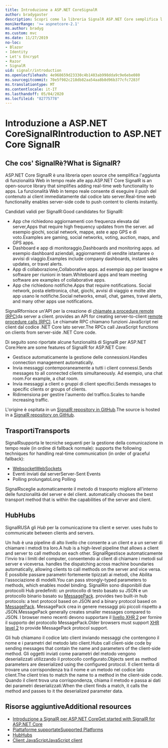 ```yaml
---
title: Introduzione a ASP.NET CoreSignalR
author: bradygaster
description: Scopri come la libreria SignalR ASP.NET Core semplifica l'aggiunta di funzionalità in tempo reale alle app.
monikerRange: '>= aspnetcore-2.1'
ms.author: bradyg
ms.custom: mvc
ms.date: 11/27/2019
no-loc:
- Blazor
- Identity
- Let's Encrypt
- Razor
- SignalR
uid: signalr/introduction
ms.openlocfilehash: 4e968659d23330c4b1403ab998dda9c9e6ebe080
ms.sourcegitcommit: 70e5f982c218db82aa54aa8b8d96b377cfc7283f
ms.translationtype: MT
ms.contentlocale: it-IT
ms.lasthandoff: 05/04/2020
ms.locfileid: "82775778"
---
```

# <a name="introduction-to-aspnet-core-signalr"></a><span data-ttu-id="a0f5f-103">Introduzione a ASP.NET CoreSignalR</span><span class="sxs-lookup"><span data-stu-id="a0f5f-103">Introduction to ASP.NET Core SignalR</span></span>

## <a name="what-is-signalr"></a><span data-ttu-id="a0f5f-104">Che cos' SignalRè?</span><span class="sxs-lookup"><span data-stu-id="a0f5f-104">What is SignalR?</span></span>

<span data-ttu-id="a0f5f-105">ASP.NET Core SignalR è una libreria open source che semplifica l'aggiunta di funzionalità Web in tempo reale alle app.</span><span class="sxs-lookup"><span data-stu-id="a0f5f-105">ASP.NET Core SignalR is an open-source library that simplifies adding real-time web functionality to apps.</span></span> <span data-ttu-id="a0f5f-106">La funzionalità Web in tempo reale consente di eseguire il push del contenuto ai client immediatamente dal codice lato server.</span><span class="sxs-lookup"><span data-stu-id="a0f5f-106">Real-time web functionality enables server-side code to push content to clients instantly.</span></span>

<span data-ttu-id="a0f5f-107">Candidati validi per SignalR:</span><span class="sxs-lookup"><span data-stu-id="a0f5f-107">Good candidates for SignalR:</span></span>

* <span data-ttu-id="a0f5f-108">App che richiedono aggiornamenti con frequenza elevata dal server,</span><span class="sxs-lookup"><span data-stu-id="a0f5f-108">Apps that require high frequency updates from the server.</span></span> <span data-ttu-id="a0f5f-109">ad esempio giochi, social network, mappe, aste e app GPS e di voto.</span><span class="sxs-lookup"><span data-stu-id="a0f5f-109">Examples are gaming, social networks, voting, auction, maps, and GPS apps.</span></span>
* <span data-ttu-id="a0f5f-110">Dashboard e app di monitoraggio,</span><span class="sxs-lookup"><span data-stu-id="a0f5f-110">Dashboards and monitoring apps.</span></span> <span data-ttu-id="a0f5f-111">ad esempio dashboard aziendali, aggiornamenti di vendite istantanee o avvisi di viaggio.</span><span class="sxs-lookup"><span data-stu-id="a0f5f-111">Examples include company dashboards, instant sales updates, or travel alerts.</span></span>
* <span data-ttu-id="a0f5f-112">App di collaborazione,</span><span class="sxs-lookup"><span data-stu-id="a0f5f-112">Collaborative apps.</span></span> <span data-ttu-id="a0f5f-113">ad esempio app per lavagne e software per riunioni in team.</span><span class="sxs-lookup"><span data-stu-id="a0f5f-113">Whiteboard apps and team meeting software are examples of collaborative apps.</span></span>
* <span data-ttu-id="a0f5f-114">App che richiedono notifiche.</span><span class="sxs-lookup"><span data-stu-id="a0f5f-114">Apps that require notifications.</span></span> <span data-ttu-id="a0f5f-115">Social network, posta elettronica, chat, giochi, avvisi di viaggio e molte altre app usano le notifiche.</span><span class="sxs-lookup"><span data-stu-id="a0f5f-115">Social networks, email, chat, games, travel alerts, and many other apps use notifications.</span></span>

SignalR<span data-ttu-id="a0f5f-116">fornisce un'API per la creazione di [chiamate a procedure remote (RPC)](https://wikipedia.org/wiki/Remote_procedure_call)da server a client.</span><span class="sxs-lookup"><span data-stu-id="a0f5f-116"> provides an API for creating server-to-client [remote procedure calls (RPC)](https://wikipedia.org/wiki/Remote_procedure_call).</span></span> <span data-ttu-id="a0f5f-117">Le chiamate RPC chiamano funzioni JavaScript nei client dal codice .NET Core lato server.</span><span class="sxs-lookup"><span data-stu-id="a0f5f-117">The RPCs call JavaScript functions on clients from server-side .NET Core code.</span></span>

<span data-ttu-id="a0f5f-118">Di seguito sono riportate alcune funzionalità di SignalR per ASP.NET Core:</span><span class="sxs-lookup"><span data-stu-id="a0f5f-118">Here are some features of SignalR for ASP.NET Core:</span></span>

* <span data-ttu-id="a0f5f-119">Gestisce automaticamente la gestione delle connessioni.</span><span class="sxs-lookup"><span data-stu-id="a0f5f-119">Handles connection management automatically.</span></span>
* <span data-ttu-id="a0f5f-120">Invia messaggi contemporaneamente a tutti i client connessi.</span><span class="sxs-lookup"><span data-stu-id="a0f5f-120">Sends messages to all connected clients simultaneously.</span></span> <span data-ttu-id="a0f5f-121">Ad esempio, una chat room.</span><span class="sxs-lookup"><span data-stu-id="a0f5f-121">For example, a chat room.</span></span>
* <span data-ttu-id="a0f5f-122">Invia messaggi a client o gruppi di client specifici.</span><span class="sxs-lookup"><span data-stu-id="a0f5f-122">Sends messages to specific clients or groups of clients.</span></span>
* <span data-ttu-id="a0f5f-123">Ridimensiona per gestire l'aumento del traffico.</span><span class="sxs-lookup"><span data-stu-id="a0f5f-123">Scales to handle increasing traffic.</span></span>

<span data-ttu-id="a0f5f-124">L'origine è ospitata in un [ SignalR repository in GitHub](https://github.com/dotnet/AspNetCore/tree/master/src/SignalR).</span><span class="sxs-lookup"><span data-stu-id="a0f5f-124">The source is hosted in a [SignalR repository on GitHub](https://github.com/dotnet/AspNetCore/tree/master/src/SignalR).</span></span>

## <a name="transports"></a><span data-ttu-id="a0f5f-125">Trasporti</span><span class="sxs-lookup"><span data-stu-id="a0f5f-125">Transports</span></span>

SignalR<span data-ttu-id="a0f5f-126">supporta le tecniche seguenti per la gestione della comunicazione in tempo reale (in ordine di fallback normale):</span><span class="sxs-lookup"><span data-stu-id="a0f5f-126"> supports the following techniques for handling real-time communication (in order of graceful fallback):</span></span>

* [<span data-ttu-id="a0f5f-127">Websocket</span><span class="sxs-lookup"><span data-stu-id="a0f5f-127">WebSockets</span></span>](https://tools.ietf.org/html/rfc7118)
* <span data-ttu-id="a0f5f-128">Eventi inviati dal server</span><span class="sxs-lookup"><span data-stu-id="a0f5f-128">Server-Sent Events</span></span>
* <span data-ttu-id="a0f5f-129">Polling prolungato</span><span class="sxs-lookup"><span data-stu-id="a0f5f-129">Long Polling</span></span>

SignalR<span data-ttu-id="a0f5f-130">sceglie automaticamente il metodo di trasporto migliore all'interno delle funzionalità del server e del client.</span><span class="sxs-lookup"><span data-stu-id="a0f5f-130"> automatically chooses the best transport method that is within the capabilities of the server and client.</span></span>

## <a name="hubs"></a><span data-ttu-id="a0f5f-131">Hub</span><span class="sxs-lookup"><span data-stu-id="a0f5f-131">Hubs</span></span>

SignalR<span data-ttu-id="a0f5f-132">USA gli *Hub* per la comunicazione tra client e server.</span><span class="sxs-lookup"><span data-stu-id="a0f5f-132"> uses *hubs* to communicate between clients and servers.</span></span>

<span data-ttu-id="a0f5f-133">Un hub è una pipeline di alto livello che consente a un client e a un server di chiamare i metodi tra loro.</span><span class="sxs-lookup"><span data-stu-id="a0f5f-133">A hub is a high-level pipeline that allows a client and server to call methods on each other.</span></span> SignalR<span data-ttu-id="a0f5f-134">gestisce automaticamente l'invio tra i limiti del computer, consentendo ai client di chiamare i metodi sul server e viceversa.</span><span class="sxs-lookup"><span data-stu-id="a0f5f-134"> handles the dispatching across machine boundaries automatically, allowing clients to call methods on the server and vice versa.</span></span> <span data-ttu-id="a0f5f-135">È possibile passare parametri fortemente tipizzati ai metodi, che Abilita l'associazione di modelli.</span><span class="sxs-lookup"><span data-stu-id="a0f5f-135">You can pass strongly-typed parameters to methods, which enables model binding.</span></span> SignalR<span data-ttu-id="a0f5f-136">in sono disponibili due protocolli Hub predefiniti: un protocollo di testo basato su JSON e un protocollo binario basato su [MessagePack](https://msgpack.org/).</span><span class="sxs-lookup"><span data-stu-id="a0f5f-136"> provides two built-in hub protocols: a text protocol based on JSON and a binary protocol based on [MessagePack](https://msgpack.org/).</span></span>  <span data-ttu-id="a0f5f-137">MessagePack crea in genere messaggi più piccoli rispetto a JSON.</span><span class="sxs-lookup"><span data-stu-id="a0f5f-137">MessagePack generally creates smaller messages compared to JSON.</span></span> <span data-ttu-id="a0f5f-138">I browser meno recenti devono supportare il [livello XHR 2](https://caniuse.com/#feat=xhr2) per fornire il supporto del protocollo MessagePack.</span><span class="sxs-lookup"><span data-stu-id="a0f5f-138">Older browsers must support [XHR level 2](https://caniuse.com/#feat=xhr2) to provide MessagePack protocol support.</span></span>

<span data-ttu-id="a0f5f-139">Gli hub chiamano il codice lato client inviando messaggi che contengono il nome e i parametri del metodo lato client.</span><span class="sxs-lookup"><span data-stu-id="a0f5f-139">Hubs call client-side code by sending messages that contain the name and parameters of the client-side method.</span></span> <span data-ttu-id="a0f5f-140">Gli oggetti inviati come parametri del metodo vengono deserializzati utilizzando il protocollo configurato.</span><span class="sxs-lookup"><span data-stu-id="a0f5f-140">Objects sent as method parameters are deserialized using the configured protocol.</span></span> <span data-ttu-id="a0f5f-141">Il client tenta di trovare una corrispondenza tra il nome e un metodo nel codice lato client.</span><span class="sxs-lookup"><span data-stu-id="a0f5f-141">The client tries to match the name to a method in the client-side code.</span></span> <span data-ttu-id="a0f5f-142">Quando il client trova una corrispondenza, chiama il metodo e passa ai dati dei parametri deserializzati.</span><span class="sxs-lookup"><span data-stu-id="a0f5f-142">When the client finds a match, it calls the method and passes to it the deserialized parameter data.</span></span>

## <a name="additional-resources"></a><span data-ttu-id="a0f5f-143">Risorse aggiuntive</span><span class="sxs-lookup"><span data-stu-id="a0f5f-143">Additional resources</span></span>

* <span data-ttu-id="a0f5f-144">[Introduzione a SignalR per ASP.NET Core](xref:tutorials/signalr)</span><span class="sxs-lookup"><span data-stu-id="a0f5f-144">[Get started with SignalR for ASP.NET Core](xref:tutorials/signalr)</span></span>
* [<span data-ttu-id="a0f5f-145">Piattaforme supportate</span><span class="sxs-lookup"><span data-stu-id="a0f5f-145">Supported Platforms</span></span>](xref:signalr/supported-platforms)
* [<span data-ttu-id="a0f5f-146">Hub</span><span class="sxs-lookup"><span data-stu-id="a0f5f-146">Hubs</span></span>](xref:signalr/hubs)
* [<span data-ttu-id="a0f5f-147">Client JavaScript</span><span class="sxs-lookup"><span data-stu-id="a0f5f-147">JavaScript client</span></span>](xref:signalr/javascript-client)
